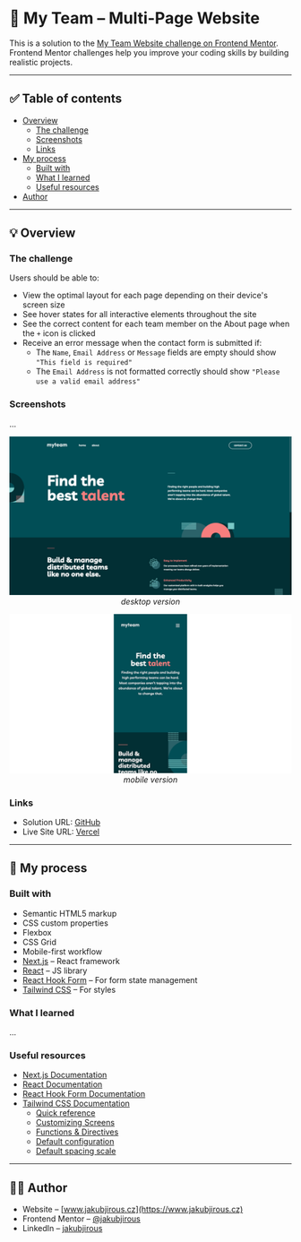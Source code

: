 # 🚀 My Team – Multi-Page Website

This is a solution to
the [My Team Website challenge on Frontend Mentor](https://www.frontendmentor.io/challenges/myteam-multipage-website-mxlEauvW).
Frontend Mentor challenges help you improve your coding skills by building realistic projects.

---

## ✅ Table of contents

- [Overview](#-overview)
    - [The challenge](#the-challenge)
    - [Screenshots](#screenshots)
    - [Links](#links)
- [My process](#-my-process)
    - [Built with](#built-with)
    - [What I learned](#what-i-learned)
    - [Useful resources](#useful-resources)
- [Author](#-author)

---

## 💡 Overview

### The challenge

Users should be able to:

- View the optimal layout for each page depending on their device's screen size
- See hover states for all interactive elements throughout the site
- See the correct content for each team member on the About page when the `+` icon is clicked
- Receive an error message when the contact form is submitted if:
    - The `Name`, `Email Address` or `Message` fields are empty should show `"This field is required"`
    - The `Email Address` is not formatted correctly should show `"Please use a valid email address"`

### Screenshots

...

<p align="center"> 
  <img src="public/assets/screenshot-desktop.png" alt="desktop version">
  <em>desktop version</em>
</p>

<p align="center"> 
  <img src="public/assets/screenshot-mobile.png" alt="mobile version">
  <em>mobile version</em>
</p>

### Links

- Solution URL: [GitHub](https://github.com/jakubjirous/my-team-multi-page-website/)
- Live Site URL: [Vercel](https://my-team-multi-page-website-jakubjirous.vercel.app/)

---

## 🎯 My process

### Built with

- Semantic HTML5 markup
- CSS custom properties
- Flexbox
- CSS Grid
- Mobile-first workflow
- [Next.js](https://nextjs.org/) – React framework
- [React](https://reactjs.org/) – JS library
- [React Hook Form](https://react-hook-form.com/) – For form state management
- [Tailwind CSS](https://tailwindcss.com/) – For styles

### What I learned

...

### Useful resources

- [Next.js Documentation](https://beta.nextjs.org/docs)
- [React Documentation](https://beta.reactjs.org/)
- [React Hook Form Documentation](https://react-hook-form.com/get-started)
- [Tailwind CSS Documentation](https://tailwindcss.com/docs/installation)
    - [Quick reference](https://tailwindcss.com/docs/hover-focus-and-other-states#quick-reference)
    - [Customizing Screens](https://tailwindcss.com/docs/screens)
    - [Functions & Directives](https://tailwindcss.com/docs/functions-and-directives)
    - [Default configuration](https://github.com/tailwindlabs/tailwindcss/blob/master/stubs/defaultConfig.stub.js)
    - [Default spacing scale](https://tailwindcss.com/docs/customizing-spacing#default-spacing-scale)

---

## 👨‍💻 Author

- Website – [www.jakubjirous.cz](https://www.jakubjirous.cz)
- Frontend Mentor – [@jakubjirous](https://www.frontendmentor.io/profile/jakubjirous)
- LinkedIn – [jakubjirous](https://www.linkedin.com/in/jakubjirous/)

